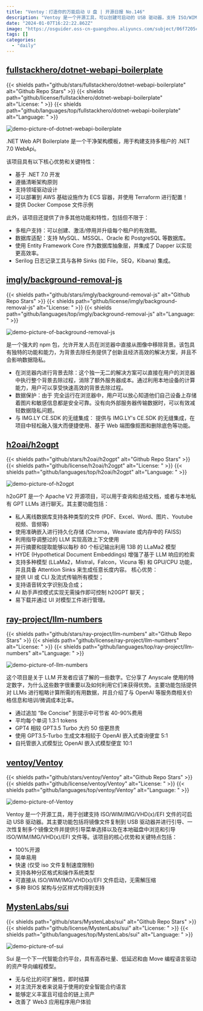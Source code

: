 ```yaml
---
title: "Ventoy：打造你的万能启动 U 盘 | 开源日报 No.146"
description: "Ventoy 是一个开源工具，可以创建可启动的 USB 驱动器，支持 ISO/WIM/IMG/VHD(x)/EFI 文件。它具有简单易用、快速、支持多种分区格式和操作系统类型的特点。"
date: "2024-01-07T16:22:22.862Z"
image: "https://osguider.oss-cn-guangzhou.aliyuncs.com/subject/06f7205c25bcf9336570c37ab4d80995.png"
tags: []
categories:
  - "daily"
---
```


## [fullstackhero/dotnet-webapi-boilerplate](https://github.com/fullstackhero/dotnet-webapi-boilerplate)

{{< shields path="github/stars/fullstackhero/dotnet-webapi-boilerplate" alt="Github Repo Stars" >}} {{< shields path="github/license/fullstackhero/dotnet-webapi-boilerplate" alt="License: " >}} {{< shields path="github/languages/top/fullstackhero/dotnet-webapi-boilerplate" alt="Language: " >}}

![demo-picture-of-dotnet-webapi-boilerplate](https://picgo-daily.oss-cn-guangzhou.aliyuncs.com/picgo-daily/2023/441080882508048a372b4c455517089f.png)

.NET Web API Boilerplate 是一个干净架构模板，用于构建支持多租户的 .NET 7.0 WebApi。

该项目具有以下核心优势和关键特性：

- 基于 .NET 7.0 开发
- 遵循清晰架构原则
- 支持领域驱动设计
- 可以部署到 AWS 基础设施作为 ECS 容器，并使用 Terraform 进行配置！
- 提供 Docker Compose 文件示例

此外，该项目还提供了许多其他功能和特性，包括但不限于：

- 多租户支持：可以创建、激活/停用并升级每个租户的有效期。
- 数据库适配：支持 MySQL、MSSQL、Oracle 和 PostgreSQL 等数据库。
- 使用 Entity Framework Core 作为数据库抽象层，并集成了 Dapper 以实现更高效率。
- Serilog 日志记录工具与各种 Sinks (如 File，SEQ，Kibana) 集成。
  
## [imgly/background-removal-js](https://github.com/imgly/background-removal-js)

{{< shields path="github/stars/imgly/background-removal-js" alt="Github Repo Stars" >}} {{< shields path="github/license/imgly/background-removal-js" alt="License: " >}} {{< shields path="github/languages/top/imgly/background-removal-js" alt="Language: " >}}

![demo-picture-of-background-removal-js](https://picgo-daily.oss-cn-guangzhou.aliyuncs.com/picgo-daily/2023/8de041ee8624cfb30eddfd76b92fe456.png)

 是一个强大的 npm 包，允许开发人员在浏览器中直接从图像中移除背景。该包具有独特的功能和能力，为背景去除任务提供了创新且经济高效的解决方案，并且不会影响数据隐私。

- 在浏览器内进行背景去除：这个独一无二的解决方案可以直接在用户的浏览器中执行整个背景去除过程，消除了额外服务器成本。通过利用本地设备的计算能力，用户可以享受快速高效的背景去除过程。
- 数据保护：由于  完全运行在浏览器中，用户可以放心知道他们自己设备上存储着图片和敏感信息都是安全可靠。没有向外部服务器传输数据时，可以有效减轻数据隐私问题。
- 与 IMG.LY CE.SDK 的无缝集成： 提供与 IMG.LY's CE.SDK 的无缝集成，在项目中轻松融入强大而便捷使用、基于 Web 端图像抠图和删除底色等功能。
  
## [h2oai/h2ogpt](https://github.com/h2oai/h2ogpt)

{{< shields path="github/stars/h2oai/h2ogpt" alt="Github Repo Stars" >}} {{< shields path="github/license/h2oai/h2ogpt" alt="License: " >}} {{< shields path="github/languages/top/h2oai/h2ogpt" alt="Language: " >}}

![demo-picture-of-h2ogpt](https://picgo-daily.oss-cn-guangzhou.aliyuncs.com/picgo-daily/2023/f2da09f59eae8c28dea4cd114b5056db.png)

h2oGPT 是一个 Apache V2 开源项目，可以用于查询和总结文档，或者与本地私有 GPT LLMs 进行聊天。其主要功能包括：

- 私人离线数据库支持各种类型的文件 (PDF、Excel、Word、图片、Youtube 视频、音频等)
- 使用准确嵌入进行持久化存储 (Chroma，Weaviate 或内存中的 FAISS)
- 利用指导调整过的 LLM 实现高效上下文使用
- 并行摘要和提取能够以每秒 80 个标记输出利用 13B 的 LLaMa2 模型
- HYDE (Hypothetical Document Embeddings) 增强了基于 LLM 响应的检索
- 支持多种模型 (LLaMa2，Mistral，Falcon，Vicuna 等) 和 GPU/CPU 功能，并且具备 Attention Sinks 来生成任意长度内容。
核心优势：
- 提供 UI 或 CLI 及流式传输所有模型；
- 支持语音转文字识别及合成；
- AI 助手声控模式实现无需操作即可控制 h20GPT 聊天；
- 易下载并通过 UI 对模型工件进行管理。
  
## [ray-project/llm-numbers](https://github.com/ray-project/llm-numbers)

{{< shields path="github/stars/ray-project/llm-numbers" alt="Github Repo Stars" >}} {{< shields path="github/license/ray-project/llm-numbers" alt="License: " >}} {{< shields path="github/languages/top/ray-project/llm-numbers" alt="Language: " >}}

![demo-picture-of-llm-numbers](https://picgo-daily.oss-cn-guangzhou.aliyuncs.com/picgo-daily/2023/a208ff9c26b98dfea944d02926ff2f9c.png)

这个项目是关于 LLM 开发者应该了解的一些数字。它分享了 Anyscale 使用的特定数字，为什么这些数字很重要以及如何利用它们来获得优势。主要功能包括提供对 LLMs 进行粗略计算所需的有用数据，并且介绍了与 OpenAI 等服务商相关价格信息和培训/微调成本比率。

- 通过追加 “Be Concise” 到提示中可节省 40-90%费用
- 平均每个单词 1.3:1 tokens
- GPT4 相较 GPT3.5 Turbo 大约 50 倍更昂贵
- 使用 GPT3.5-Turbo 生成文本相较于 OpenAI 嵌入式查询便宜 5:1
- 自托管嵌入式模型比 OpenAI 嵌入式模型便宜 10:1  
  
## [ventoy/Ventoy](https://github.com/ventoy/Ventoy)

{{< shields path="github/stars/ventoy/Ventoy" alt="Github Repo Stars" >}} {{< shields path="github/license/ventoy/Ventoy" alt="License: " >}} {{< shields path="github/languages/top/ventoy/Ventoy" alt="Language: " >}}

![demo-picture-of-Ventoy](https://osguider.oss-cn-guangzhou.aliyuncs.com/subject/cff845a8daa02e012817d1c2d7cae233.png)

Ventoy 是一个开源工具，用于创建支持 ISO/WIM/IMG/VHD(x)/EFI 文件的可启动 USB 驱动器。其主要功能包括将镜像文件复制到 USB 驱动器并进行引导、一次性复制多个镜像文件并提供引导菜单选择以及在本地磁盘中浏览和引导 ISO/WIM/IMG/VHD(x)/EFI 文件等。该项目的核心优势和关键特点包括：

- 100%开源
- 简单易用
- 快速 (仅受 iso 文件复制速度限制)
- 支持各种分区格式和操作系统类型
- 可直接从 ISO/WIM/IMG/VHD(x)/EFI 文件启动，无需解压缩
- 多种 BIOS 架构与分区样式均得到支持  
  
## [MystenLabs/sui](https://github.com/MystenLabs/sui)

{{< shields path="github/stars/MystenLabs/sui" alt="Github Repo Stars" >}} {{< shields path="github/license/MystenLabs/sui" alt="License: " >}} {{< shields path="github/languages/top/MystenLabs/sui" alt="Language: " >}}

![demo-picture-of-sui](https://picgo-daily.oss-cn-guangzhou.aliyuncs.com/picgo-daily/2023/371983d3b8acd5bcaaae030fe7324759.png)

Sui 是一个下一代智能合约平台，具有高吞吐量、低延迟和由 Move 编程语言驱动的资产导向编程模型。

- 无与伦比的可扩展性，即时结算
- 对主流开发者来说易于使用的安全智能合约语言
- 能够定义丰富且可组合的链上资产
- 改善了 Web3 应用程序用户体验
  
